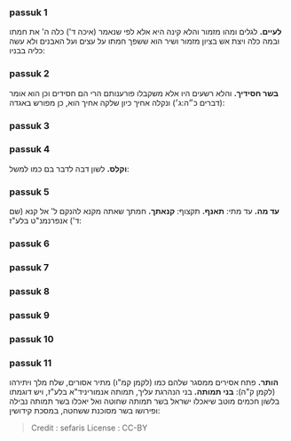 
### passuk 1
<b>לעיים.</b> לגלים ומהו מזמור והלא קינה היא אלא לפי שנאמר (איכה ד') כלה ה' את חמתו ובמה כלה ויצת אש בציון מזמור ושיר הוא ששפך חמתו על עצים ועל האבנים ולא עשה כליה בבניו:

### passuk 2
<b>בשר חסידיך.</b> והלא רשעים היו אלא משקבלו פורענותם הרי הם חסידים וכן הוא אומר (דברים כ״ה:ג׳) ונקלה אחיך כיון שלקה אחיך הוא, כן מפורש באגדה:

### passuk 3

### passuk 4
<b>וקלס.</b> לשון דבה לדבר בם כמו למשל:

### passuk 5
<b>עד מה.</b> עד מתי:
<b>תאנף.</b> תקצוף:
<b>קנאתך.</b> חמתך שאתה מקנא להנקם ל' אל קנא (שם ד') אנפרנמנ"ט בלע"ז:

### passuk 6

### passuk 7

### passuk 8

### passuk 9

### passuk 10

### passuk 11
<b>הותר.</b> פתח אסירים ממסגר שלהם כמו (לקמן קמ"ו) מתיר אסורים, שלח מלך ויתירהו (לקמן ק"ה):
<b>בני תמותה.</b> בני הנהרגת עליך, תמותה אנמוריניד"א בלע"ז, ויש דוגמתו בלשון חכמים מוטב שיאכלו ישראל בשר תמותה שחוטה ואל יאכלו בשר תמותה נבילה ופירושו בשר מסוכנת ששחטה, במסכת קידושין:

>Credit : sefaris
>License : CC-BY